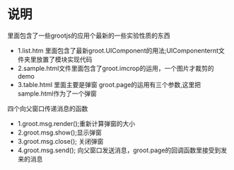说明
=======
里面包含了一些grootjs的应用个最新的一些实验性质的东西
  
+ 1.list.htm 里面包含了最新groot.UIComponent的用法;UIComponenternt文件夹里放置了模块实现代码
+ 2.sample.html文件里面包含了groot.imcrop的运用，一个图片才裁剪的demo
+ 3.table.html 里面主要是弹窗 groot.page的运用有三个参数,这里把sample.html作为了一个弹窗

四个向父窗口传递消息的函数

+ 1.groot.msg.render();重新计算弹窗的大小
+ 2.groot.msg.show();显示弹窗
+ 3.groot.msg.close(); 关闭弹窗
+ 4.groot.msg.send(); 向父窗口发送消息，groot.page的回调函数里接受到发来的消息